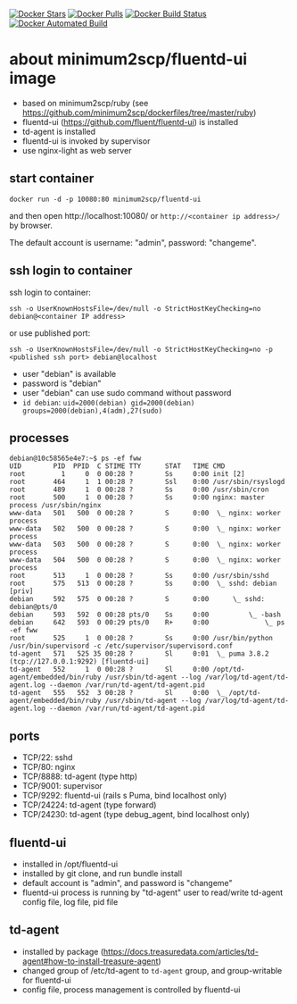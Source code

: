 [![Docker Stars](https://img.shields.io/docker/stars/minimum2scp/fluentd-ui.svg)]()
[![Docker Pulls](https://img.shields.io/docker/pulls/minimum2scp/fluentd-ui.svg)]()
[![Docker Build Status](https://img.shields.io/docker/build/minimum2scp/fluentd-ui.svg)]()
[![Docker Automated Build](https://img.shields.io/docker/automated/minimum2scp/fluentd-ui.svg)]()

# about minimum2scp/fluentd-ui image

 * based on minimum2scp/ruby (see https://github.com/minimum2scp/dockerfiles/tree/master/ruby)
 * fluentd-ui (https://github.com/fluent/fluentd-ui) is installed
 * td-agent is installed
 * fluentd-ui is invoked by supervisor
 * use nginx-light as web server

## start container

```
docker run -d -p 10080:80 minimum2scp/fluentd-ui
```

and then open http://localhost:10080/ or `http://<container ip address>/` by browser.

The default account is username: "admin", password: "changeme".

## ssh login to container

ssh login to container:

```
ssh -o UserKnownHostsFile=/dev/null -o StrictHostKeyChecking=no debian@<container IP address>
```

or use published port:

```
ssh -o UserKnownHostsFile=/dev/null -o StrictHostKeyChecking=no -p <published ssh port> debian@localhost
```

 * user "debian" is available
 * password is "debian"
 * user "debian" can use sudo command without password
 * `id debian`: `uid=2000(debian) gid=2000(debian) groups=2000(debian),4(adm),27(sudo)`

## processes

```
debian@10c58565e4e7:~$ ps -ef fww
UID        PID  PPID  C STIME TTY      STAT   TIME CMD
root         1     0  0 00:28 ?        Ss     0:00 init [2]
root       464     1  1 00:28 ?        Ssl    0:00 /usr/sbin/rsyslogd
root       489     1  0 00:28 ?        Ss     0:00 /usr/sbin/cron
root       500     1  0 00:28 ?        Ss     0:00 nginx: master process /usr/sbin/nginx
www-data   501   500  0 00:28 ?        S      0:00  \_ nginx: worker process
www-data   502   500  0 00:28 ?        S      0:00  \_ nginx: worker process
www-data   503   500  0 00:28 ?        S      0:00  \_ nginx: worker process
www-data   504   500  0 00:28 ?        S      0:00  \_ nginx: worker process
root       513     1  0 00:28 ?        Ss     0:00 /usr/sbin/sshd
root       575   513  0 00:28 ?        Ss     0:00  \_ sshd: debian [priv]
debian     592   575  0 00:28 ?        S      0:00      \_ sshd: debian@pts/0
debian     593   592  0 00:28 pts/0    Ss     0:00          \_ -bash
debian     642   593  0 00:29 pts/0    R+     0:00              \_ ps -ef fww
root       525     1  0 00:28 ?        Ss     0:00 /usr/bin/python /usr/bin/supervisord -c /etc/supervisor/supervisord.conf
td-agent   571   525 35 00:28 ?        Sl     0:01  \_ puma 3.8.2 (tcp://127.0.0.1:9292) [fluentd-ui]
td-agent   552     1  0 00:28 ?        Sl     0:00 /opt/td-agent/embedded/bin/ruby /usr/sbin/td-agent --log /var/log/td-agent/td-agent.log --daemon /var/run/td-agent/td-agent.pid
td-agent   555   552  3 00:28 ?        Sl     0:00  \_ /opt/td-agent/embedded/bin/ruby /usr/sbin/td-agent --log /var/log/td-agent/td-agent.log --daemon /var/run/td-agent/td-agent.pid
```

## ports

 * TCP/22: sshd
 * TCP/80: nginx
 * TCP/8888: td-agent (type http)
 * TCP/9001: supervisor
 * TCP/9292: fluentd-ui (rails s Puma, bind localhost only)
 * TCP/24224: td-agent (type forward)
 * TCP/24230: td-agent (type debug\_agent, bind localhost only)

## fluentd-ui

 * installed in /opt/fluentd-ui
 * installed by git clone, and run bundle install
 * default account is "admin", and password is "changeme"
 * fluentd-ui process is running by "td-agent" user to read/write td-agent config file, log file, pid file

## td-agent

 * installed by package (https://docs.treasuredata.com/articles/td-agent#how-to-install-treasure-agent)
 * changed group of /etc/td-agent to `td-agent` group, and group-writable for fluentd-ui
 * config file, process management is controlled by fluentd-ui

